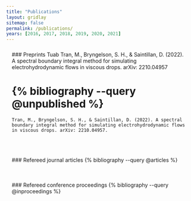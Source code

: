 ```yaml
---
title: "Publications"
layout: gridlay
sitemap: false
permalink: /publications/
years: [2016, 2017, 2018, 2019, 2020, 2021]
---
```


<style>
.jumbotron{
    padding:3%;
    padding-bottom:10px;
    padding-top:10px;
    margin-top:10px;
    margin-bottom:30px;
}
</style>

<div class="jumbotron">
### Preprints
    Tuab Tran, M., Bryngelson, S. H., & Saintillan, D. (2022). A spectral boundary integral method for simulating electrohydrodynamic flows in viscous drops. arXiv: 2210.04957
    
# {% bibliography --query @unpublished %}
    Tran, M., Bryngelson, S. H., & Saintillan, D. (2022). A spectral boundary integral method for simulating electrohydrodynamic flows in viscous drops. arXiv: 2210.04957.
</div>


<div class="jumbotron">
### Refereed journal articles
{% bibliography --query @articles %}
</div>


<div class="jumbotron">
### Refereed conference proceedings
{% bibliography --query @inproceedings %}
</div>
